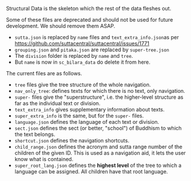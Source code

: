 Structural Data is the skeleton which the rest of the data fleshes out.

Some of these files are deprecated and should not be used for future development. We should remove them ASAP.

-  `sutta.json` is replaced by `name` files and `text_extra_info.json`as per https://github.com/suttacentral/suttacentral/issues/1771
- `grouping.json` and `pitaka.json` are replaced by `super-tree.json`
-  The `division` folder is replaced by `name` and `tree`.
- But `name` is now in `sc_bilara_data` do delete it from here.

The current files are as follows.

- `tree` files give the tree structure of the whole navigation. 
- `nav_only_tree`: defines texts for which there is no text, only navigation.
- `super-` files give the "superstructure", i.e. the higher-level structure as far as the individual text or division.
- `text_extra_info` gives supplementary information about texts.
- `super_extra_info` is the same, but for the `super-` files.
- `language.json` defines the language of each text or division.
- `sect.json` defines the sect (or better, "school") of Buddhism to which the text belongs.
- `shortcut.json` defines the navigation shortcuts.
- `child_range.json` defines the  acronym and sutta range number of the children of the given ID. This is used as a navigation aid, it lets the user know what is contained.
- `super_root_lang.json` defines the **highest level** of the tree to which a language can be assigned. All children have that root language.
